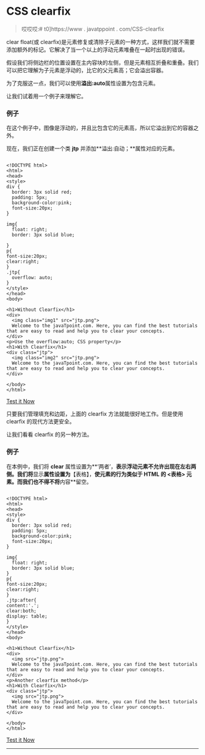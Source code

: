 # CSS clearfix

> 哎哎哎:# t0]https://www . javatppoint . com/CSS-clearfix

clear float(或 clearfix)是元素修复或清除子元素的一种方式，这样我们就不需要添加额外的标记。它解决了当一个以上的浮动元素堆叠在一起时出现的错误。

假设我们将侧边栏的位置设置在主内容块的左侧，但是元素相互折叠和重叠。我们可以把它理解为子元素是浮动的，比它的父元素高；它会溢出容器。

为了克服这一点，我们可以使用**溢出:auto**属性设置为包含元素。

让我们试着用一个例子来理解它。

### 例子

在这个例子中，图像是浮动的，并且比包含它的元素高，所以它溢出到它的容器之外。

现在，我们正在创建一个类 **jtp** 并添加**溢出:自动；**属性对应的元素。

```

<!DOCTYPE html>
<html>
<head>
<style>
div {
  border: 3px solid red;
  padding: 5px;
  background-color:pink;
  font-size:20px;
}

img{
  float: right;
  border: 3px solid blue;

}
p{
font-size:20px;
clear:right;
}
.jtp{
  overflow: auto;
}
</style>
</head>
<body>

<h1>Without Clearfix</h1>
<div>
  <img class="img1" src="jtp.png">
  Welcome to the javaTpoint.com. Here, you can find the best tutorials that are easy to read and help you to clear your concepts.
</div>
<p>Use the overflow:auto; CSS property</p>
<h1>With Clearfix</h1>
<div class="jtp">
  <img class="img2" src="jtp.png">
  Welcome to the javaTpoint.com. Here, you can find the best tutorials that are easy to read and help you to clear your concepts.
</div>

</body>
</html>

```

[Test it Now](https://www.javatpoint.com/oprweb/test.jsp?filename=CSSclearfix1)

只要我们管理填充和边距，上面的 clearfix 方法就能很好地工作。但是使用 clearfix 的现代方法更安全。

让我们看看 clearfix 的另一种方法。

### 例子

在本例中，我们将 **clear** 属性设置为**‘两者’，**表示浮动元素不允许出现在左右两侧。我们将**显示**属性设置为**【表格】，**使元素的行为类似于 HTML 的 **<表格>** 元素。而我们也不得不将**内容**留空。

```

<!DOCTYPE html>
<html>
<head>
<style>
div {
  border: 3px solid red;
  padding: 5px;
  background-color:pink;
  font-size:20px;
}

img{
  float: right;
  border: 3px solid blue;
}
p{
font-size:20px;
clear:right;
}
.jtp:after{
content:'.';
clear:both;
display: table;
}
</style>
</head>
<body>

<h1>Without Clearfix</h1>
<div>
  <img src="jtp.png">
  Welcome to the javaTpoint.com. Here, you can find the best tutorials that are easy to read and help you to clear your concepts.
</div>
<p>Another clearfix method</p>
<h1>With Clearfix</h1>
<div class="jtp">
  <img src="jtp.png">
  Welcome to the javaTpoint.com. Here, you can find the best tutorials that are easy to read and help you to clear your concepts.
</div>

</body>
</html>

```

[Test it Now](https://www.javatpoint.com/oprweb/test.jsp?filename=CSSclearfix2)

* * *